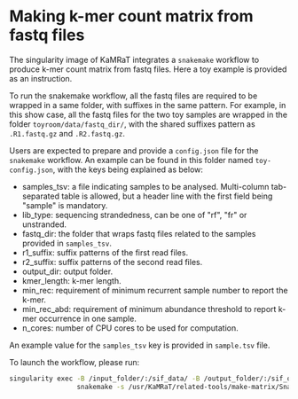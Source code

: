 # Making k-mer count matrix from fastq files

The singularity image of KaMRaT integrates a `snakemake` workflow to produce k-mer count matrix from fastq files. Here a toy example is provided as an instruction.

To run the snakemake workflow, all the fastq files are required to be wrapped in a same folder, with suffixes in the same pattern. For example, in this show case, all the fastq files for the two toy samples are wrapped in the folder `toyroom/data/fastq_dir/`, with the shared suffixes pattern as `.R1.fastq.gz` and `.R2.fastq.gz`.

Users are expected to prepare and provide a `config.json` file for the `snakemake` workflow. An example can be found in this folder named `toy-config.json`, with the keys being explained as below:

- samples_tsv: a file indicating samples to be analysed. Multi-column tab-separated table is allowed, but a header line with the first field being "sample" is mandatory.
- lib_type: sequencing strandedness, can be one of "rf", "fr" or unstranded.
- fastq_dir: the folder that wraps fastq files related to the samples provided in `samples_tsv`.
- r1_suffix: suffix patterns of the first read files.
- r2_suffix: suffix patterns of the second read files.
- output_dir: output folder.
- kmer_length: k-mer length.
- min_rec: requirement of minimum recurrent sample number to report the k-mer.
- min_rec_abd: requirement of minimum abundance threshold to report k-mer occurrence in one sample.
- n_cores: number of CPU cores to be used for computation.

An example value for the `samples_tsv` key is provided in `sample.tsv` file.

To launch the workflow, please run:

```bash
singularity exec -B /input_folder/:/sif_data/ -B /output_folder/:/sif_out/ -B /present_working_folder/:/sif_pwd/ KaMRaT.sif \
                 snakemake -s /usr/KaMRaT/related-tools/make-matrix/Snakefile --configfile /sif_pwd/toy-config.json --cores 1
```
